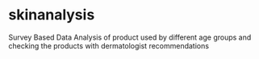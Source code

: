 # skinanalysis
Survey Based Data Analysis of product used by different age groups and checking the products with dermatologist recommendations
